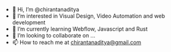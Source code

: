 - 👋 Hi, I’m @chirantanaditya
- 👀 I’m interested in Visual Design, Video Automation and web development 
- 🌱 I’m currently learning Webflow, Javascript and Rust
- 💞️ I’m looking to collaborate on ...
- 📫 How to reach me at chirantanaditya@gmail.com

<!---
chirantanaditya/chirantanaditya is a ✨ special ✨ repository because its `README.md` (this file) appears on your GitHub profile.
You can click the Preview link to take a look at your changes.
--->
